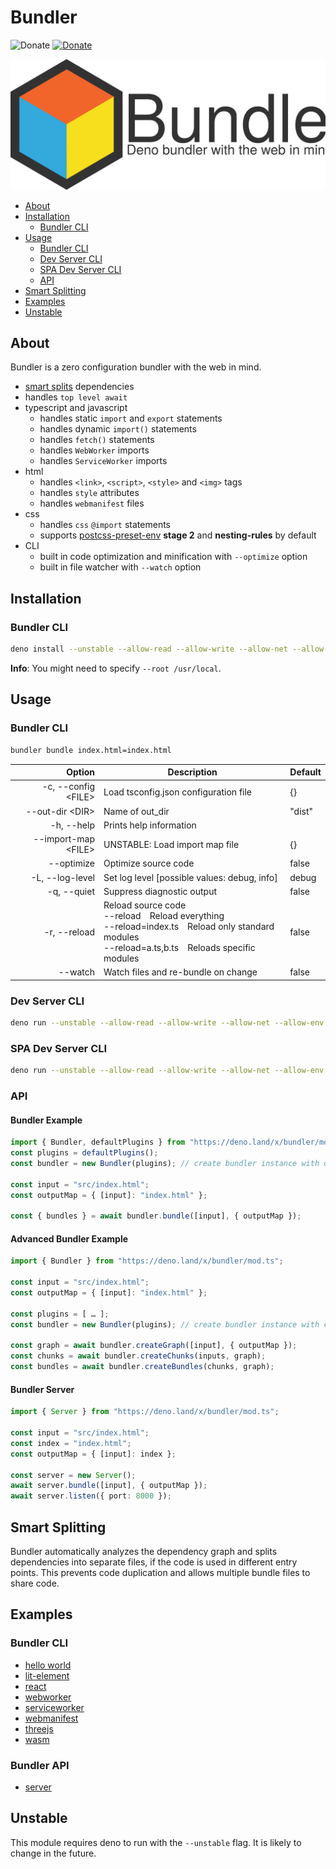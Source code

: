 <!-- deno-fmt-ignore-file -->
# Bundler
![Donate](https://img.shields.io/badge/Deno-≥%201.11.0-blue.svg?style=for-the-badge&logo=deno)
[![Donate](https://img.shields.io/badge/Donate-PayPal-blue.svg?style=for-the-badge)](https://www.paypal.com/donate?hosted_button_id=ACDW2YV2RTP8A)

![Bundler](https://github.com/timreichen/Bundler/blob/master/static/Icon.svg)

- [About](#about)
- [Installation](#installation)
  - [Bundler CLI](#bundler-cli)
- [Usage](#usage)
  - [Bundler CLI](#bundler-cli-1)
  - [Dev Server CLI](#dev-server-cli)
  - [SPA Dev Server CLI](#spa-dev-server-cli)
  - [API](#api)
- [Smart Splitting](#smart-splitting)
- [Examples](#examples)
- [Unstable](#unstable)

## About
Bundler is a zero configuration bundler with the web in mind. 

- [smart splits](#smart-splitting) dependencies
- handles `top level await`
- typescript and javascript
  - handles static `import` and `export` statements
  - handles dynamic `import()` statements
  - handles `fetch()` statements
  - handles `WebWorker` imports
  - handles `ServiceWorker` imports
- html
  - handles `<link>`, `<script>`, `<style>` and `<img>` tags
  - handles `style` attributes
  - handles `webmanifest` files
- css
  - handles `css` `@import` statements
  - supports [postcss-preset-env](https://preset-env.cssdb.org) **stage 2** and **nesting-rules** by default
- CLI
  - built in code optimization and minification with `--optimize` option
  - built in file watcher with `--watch` option

## Installation

### Bundler CLI
```sh
deno install --unstable --allow-read --allow-write --allow-net --allow-env --name bundler https://deno.land/x/bundler/cli.ts
```

**Info**: You might need to specify `--root /usr/local`.

## Usage

### Bundler CLI

```sh
bundler bundle index.html=index.html
```

|               Option | Description                                                                                                                                                      | Default |
| -------------------: | ---------------------------------------------------------------------------------------------------------------------------------------------------------------- | ------- |
| -c, --config \<FILE> | Load tsconfig.json configuration file                                                                                                                            | {}      |
|     --out-dir \<DIR> | Name of out_dir                                                                                                                                                  | "dist"  |
|           -h, --help | Prints help information                                                                                                                                          |         |
| --import-map \<FILE> | UNSTABLE: Load import map file                                                                                                                                   | {}      |
|           --optimize | Optimize source code                                                                                                                                             | false   |
|      -L, --log-level | Set log level [possible values: debug, info]                                                                                                                     | debug   |
|          -q, --quiet | Suppress diagnostic output                                                                                                                                       | false   |
|         -r, --reload | Reload source code<br>--reload&emsp;Reload everything<br>--reload=index.ts&emsp;Reload only standard modules<br>--reload=a.ts,b.ts&emsp;Reloads specific modules | false   |
|              --watch | Watch files and re-bundle on change                                                                                                                              | false   |

### Dev Server CLI

```sh
deno run --unstable --allow-read --allow-write --allow-net --allow-env https://deno.land/x/bundler/server_cli.ts
```

### SPA Dev Server CLI

```sh
deno run --unstable --allow-read --allow-write --allow-net --allow-env https://deno.land/x/bundler/spa_server_cli.ts
```

### API

#### Bundler Example  <!-- omit in toc -->
```ts
import { Bundler, defaultPlugins } from "https://deno.land/x/bundler/mod.ts";
const plugins = defaultPlugins();
const bundler = new Bundler(plugins); // create bundler instance with default plugins

const input = "src/index.html";
const outputMap = { [input]: "index.html" };

const { bundles } = await bundler.bundle([input], { outputMap });
```

#### Advanced Bundler Example  <!-- omit in toc -->
```ts
import { Bundler } from "https://deno.land/x/bundler/mod.ts";

const input = "src/index.html";
const outputMap = { [input]: "index.html" };

const plugins = [ … ];
const bundler = new Bundler(plugins); // create bundler instance with custom plugins

const graph = await bundler.createGraph([input], { outputMap });
const chunks = await bundler.createChunks(inputs, graph);
const bundles = await bundler.createBundles(chunks, graph);
```

#### Bundler Server  <!-- omit in toc -->
```ts
import { Server } from "https://deno.land/x/bundler/mod.ts";

const input = "src/index.html";
const index = "index.html";
const outputMap = { [input]: index };

const server = new Server();
await server.bundle([input], { outputMap });
await server.listen({ port: 8000 });
```

## Smart Splitting

Bundler automatically analyzes the dependency graph and splits dependencies into separate files, if the code is used in different entry points. This prevents code duplication and allows multiple bundle files to share code.

## Examples
### Bundler CLI  <!-- omit in toc -->
- [hello world](https://github.com/timreichen/Bundler/tree/master/examples/hello_world)
- [lit-element](https://github.com/timreichen/Bundler/tree/master/examples/lit_element)
- [react](https://github.com/timreichen/Bundler/tree/master/examples/react)
- [webworker](https://github.com/timreichen/Bundler/tree/master/examples/webworker)
- [serviceworker](https://github.com/timreichen/Bundler/tree/master/examples/serviceworker)
- [webmanifest](https://github.com/timreichen/Bundler/tree/master/examples/webmanifest)
- [threejs](https://github.com/timreichen/Bundler/tree/master/examples/threejs)
- [wasm](https://github.com/timreichen/Bundler/tree/master/examples/wasm)

### Bundler API  <!-- omit in toc -->

- [server](https://github.com/timreichen/Bundler/tree/master/examples/server)

## Unstable

This module requires deno to run with the `--unstable` flag. It is likely to
change in the future.
